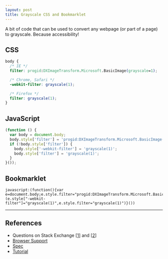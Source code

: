 ```yaml
---
layout: post
title: Grayscale CSS and Bookmarklet
---
```


A bit of code that can be used to convert any webpage (or part of a page) to grayscale. Because accessibility!

## CSS

```css
body {
  /* IE */
  filter: progid:DXImageTransform.Microsoft.BasicImage(grayscale=1);

  /* Chrome, Safari */
  -webkit-filter: grayscale(1);

  /* Firefox */
  filter: grayscale(1);
}
```
## JavaScript

```javascript
(function () {
  var body = document.body;
  body.style['filter'] = 'progid:DXImageTransform.Microsoft.BasicImage(grayscale=1)';
  if (!body.style['filter']) {
    body.style['-webkit-filter'] = 'grayscale(1)';
    body.style['filter'] = 'grayscale(1)';
  }
}());
```

## Bookmarklet

```
javascript:(function(){var e=document.body;e.style.filter="progid:DXImageTransform.Microsoft.BasicImage(grayscale=1)",e.style.filter||(e.style["-webkit-filter"]="grayscale(1)",e.style.filter="grayscale(1)")}())
```

---

## References

- Questions on Stack Exchange [[1](http://superuser.com/a/915033/228191)] and [[2](http://stackoverflow.com/a/30250245/1314762)]
- [Browser Support](http://caniuse.com/#feat=css-filters)
- [Spec](https://developer.mozilla.org/en-US/docs/Web/CSS/filter)
- [Tutorial](http://davidwalsh.name/css-filters)
